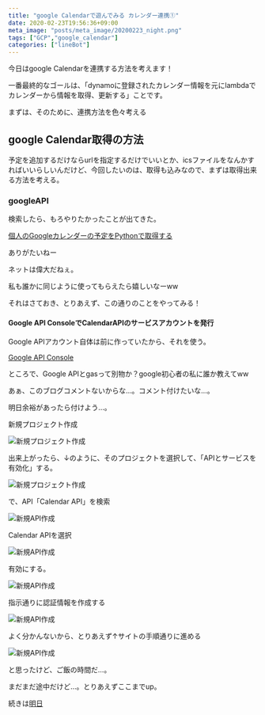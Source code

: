 ```yaml
---
title: "google Calendarで遊んでみる カレンダー連携①"
date: 2020-02-23T19:56:36+09:00
meta_image: "posts/meta_image/20200223_night.png"
tags: ["GCP","google_calendar"]
categories: ["lineBot"]
---
```


今日はgoogle Calendarを連携する方法を考えます！

一番最終的なゴールは、「dynamoに登録されたカレンダー情報を元にlambdaでカレンダーから情報を取得、更新する」ことです。

まずは、そのために、連携方法を色々考える

## google Calendar取得の方法

予定を追加するだけならurlを指定するだけでいいとか、icsファイルをなんかすればいいらしいんだけど、今回したいのは、取得も込みなので、まずは取得出来る方法を考える。

### googleAPI

検索したら、もろやりたかったことが出てきた。

[個人のGoogleカレンダーの予定をPythonで取得する](https://www.yamamanx.com/google-calendar-python/)

ありがたいねー

ネットは偉大だねぇ。

私も誰かに同じように使ってもらえたら嬉しいなーww

それはさておき、とりあえず、この通りのことをやってみる！

#### Google API ConsoleでCalendarAPIのサービスアカウントを発行

Google APIアカウント自体は前に作っていたから、それを使う。

[Google API Console](https://console.developers.google.com/?hl=JA)

ところで、Google APIとgasって別物か？google初心者の私に誰か教えてww

あぁ、このブログコメントないからな…。コメント付けたいな…。

明日余裕があったら付けよう…。

新規プロジェクト作成

![新規プロジェクト作成](../img/gas-new-project.png)

出来上がったら、↓のように、そのプロジェクトを選択して、「APIとサービスを有効化」する。

![新規プロジェクト作成](../img/gas-new-project-done.png)

で、API「Calendar API」を検索

![新規API作成](../img/gas-new-api-search1.png)

Calendar APIを選択

![新規API作成](../img/gas-new-api-search2.png)

有効にする。

![新規API作成](../img/gas-new-api-search3.png)

指示通りに認証情報を作成する

![新規API作成](../img/gas-new-api-oauth1.png)

よく分かんないから、とりあえず↑サイトの手順通りに進める

![新規API作成](../img/gas-new-api-oauth2.png)

と思ったけど、ご飯の時間だ…。

まだまだ途中だけど…。とりあえずここまでup。

続きは[明日](../20200224_morning)